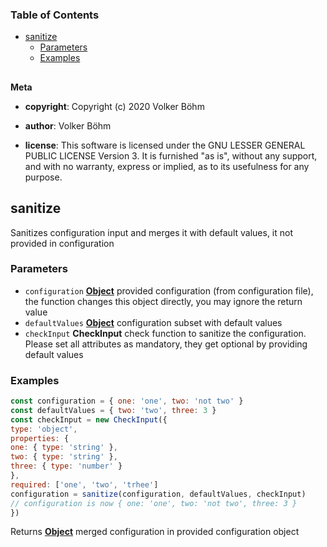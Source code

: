 <!-- Generated by documentation.js. Update this documentation by updating the source code. -->

### Table of Contents

-   [sanitize][1]
    -   [Parameters][2]
    -   [Examples][3]

## 

**Meta**

-   **copyright**: Copyright (c) 2020 Volker Böhm

-   **author**: Volker Böhm
-   **license**: This software is licensed under the GNU LESSER GENERAL PUBLIC LICENSE Version 3. It is furnished
    "as is", without any support, and with no warranty, express or implied, as to its usefulness for
    any purpose.

## sanitize

Sanitizes configuration input and merges it with default values, it not provided in configuration

### Parameters

-   `configuration` **[Object][4]** provided configuration (from configuration file), the function
    changes this object directly, you may ignore the return value
-   `defaultValues` **[Object][4]** configuration subset with default values
-   `checkInput` **CheckInput** check function to sanitize the configuration.
    Please set all attributes as mandatory, they get optional by providing default values

### Examples

```javascript
const configuration = { one: 'one', two: 'not two' }
const defaultValues = { two: 'two', three: 3 }
const checkInput = new CheckInput({
type: 'object',
properties: {
one: { type: 'string' },
two: { type: 'string' },
three: { type: 'number' }
},
required: ['one', 'two', 'trhee']
configuration = sanitize(configuration, defaultValues, checkInput)
// configuration is now { one: 'one', two: 'not two', three: 3 }
})
```

Returns **[Object][4]** merged configuration in provided configuration object

[1]: #sanitize

[2]: #parameters

[3]: #examples

[4]: https://developer.mozilla.org/docs/Web/JavaScript/Reference/Global_Objects/Object
